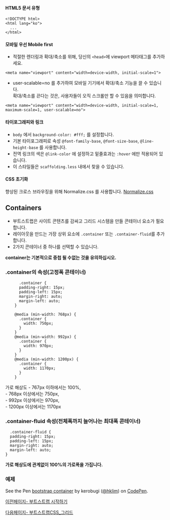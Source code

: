 ﻿#### HTML5 문서 유형  
```
<!DOCTYPE html>
<html lang="ko">
  ...
</html>
```

#### 모바일 우선 Mobile first

* 적절한 렌더링과 확대/축소를 위해, 당신의 `<head>`에 viewport 메타태그를 추가하세요.
```
<meta name="viewport" content="width=device-width, initial-scale=1">
```

* user-scalable=no 를 추가하여 모바일 기기에서 확대/축소 기능을 끌 수 있습니다.  
확대/축소를 끈다는 것은, 사용자들이 오직 스크롤만 할 수 있음을 의미합니다.
```
<meta name="viewport" content="width=device-width, initial-scale=1, maximum-scale=1, user-scalable=no">
```

#### 타이포그래피와 링크

* `body` 에서 `background-color: #fff;` 를 설정합니다.  
* 기본 타이포그래피로 속성 `@font-family-base`, `@font-size-base`, `@line-height-base` 를 사용합니다.  
* 전역 링크의 색은 `@link-color` 에 설정하고 밑줄효과는 `:hover` 에만 적용되어 있습니다.  
* 이 스타일들은 `scaffolding.less` 내에서 찾을 수 있습니다.

#### CSS 초기화

향상된 크로스 브라우징을 위해 Normalize.css 를 사용합니다.
[Normalize.css](http://necolas.github.io/normalize.css/)


## Containers

  * 부트스트랩은 사이트 콘텐츠를 감싸고 그리드 시스템을 만들 콘테이너 요소가 필요합니다. 
  * 레이아웃을 만드는 가장 상위 요소에 `.container` 또는 `.container-fluid`를 추가합니다.
  * 2가지 콘테이너 중 하나를 선택할 수 있습니다.

  **container는 기본적으로 중첩 될 수없는 것을 유의하십시오.**


### .container의 속성(고정폭 콘테이너)

```
      .container {
      padding-right: 15px;
      padding-left: 15px;
      margin-right: auto;
      margin-left: auto;
    }

    @media (min-width: 768px) {
      .container {
        width: 750px;
      }
    }  
    @media (min-width: 992px) {
      .container {
        width: 970px;
      }
    }  
    @media (min-width: 1200px) {
      .container {
        width: 1170px;
      }
    }
```

가로 해상도 - 767px 이하에서는 100%,   
            - 768px 이상에서는 750px,   
            - 992px 이상에서는 970px,   
            - 1200px 이상에서는 1170px  


### .container-fluid 속성(전체폭까지 늘어나는 최대폭 콘테이너)

```
  .container-fluid {
  padding-right: 15px;
  padding-left: 15px;
  margin-right: auto;
  margin-left: auto;
}
```

**가로 해상도에 관계없이 100%의 가로폭을 가집니다.**

### 예제

<p data-height="205" data-theme-id="11744" data-slug-hash="MaPzXb" data-default-tab="result" data-user="hklim" class='codepen'>See the Pen <a href='http://codepen.io/hklim/pen/MaPzXb/'>bootstrap container</a> by kerobugi (<a href='http://codepen.io/hklim'>@hklim</a>) on <a href='http://codepen.io'>CodePen</a>.</p>
<script async src="//assets.codepen.io/assets/embed/ei.js"></script>

 

[이전페이지- 부트스트랩 시작하기](bootstrap-start.md)

[다음페이지- 부트스트랩CSS_그리드](css-grid.md)
